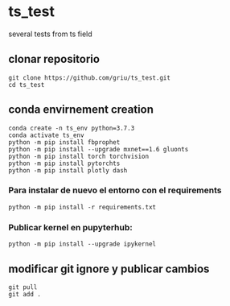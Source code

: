 # ts_test
several tests from ts field

## clonar repositorio

```
git clone https://github.com/griu/ts_test.git
cd ts_test
``` 

## conda envirnement creation

```
conda create -n ts_env python=3.7.3
conda activate ts_env
python -m pip install fbprophet
python -m pip install --upgrade mxnet==1.6 gluonts
python -m pip install torch torchvision
python -m pip install pytorchts
python -m pip install plotly dash
```

### Para instalar de nuevo el entorno con el requirements

```python -m pip install -r requirements.txt```

### Publicar kernel en pupyterhub:

```python -m pip install --upgrade ipykernel```

## modificar git ignore y publicar cambios

```
git pull
git add .
```
